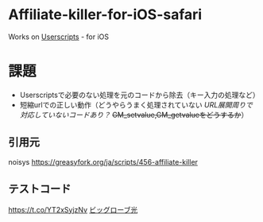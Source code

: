 # Affiliate-killer-for-iOS-safari
Works on [Userscripts](https://apps.apple.com/jp/app/userscripts/id1463298887) - for iOS  
  
# 課題
- Userscriptsで必要のない処理を元のコードから除去（キー入力の処理など）
- 短縮urlでの正しい動作（どうやらうまく処理されていない *URL展開周りで対応していないコードあり？* ~~GM_setvalue,GM_getvalueをどうするか~~）

## 引用元
noisys https://greasyfork.org/ja/scripts/456-affiliate-killer

## テストコード
https://t.co/YT2xSyjzNv
[ビッグローブ光](https://join.biglobe.ne.jp/ftth/hikari/?utm_source=biglobe.ne.jp&utm_medium=referral&utm_campaign=btop&utm_content=side_link_ftth_big)
